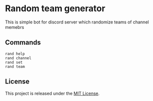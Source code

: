 # Random team generator

This is simple bot for discord server which randomize teams of channel memebrs

## Commands

```
rand help
rand channel
rand set
rand team

```

## License

This project is released under the [MIT License](http://opensource.org/licenses/MIT).
